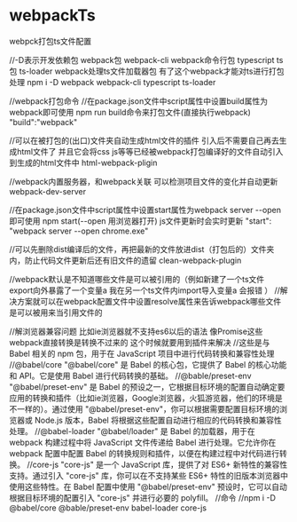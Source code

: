 # webpackTs
webpck打包ts文件配置



//-D表示开发依赖包 webpack包 webpack-cli webpack命令行包 typescript ts包 ts-loader webpack处理ts文件加载器包 有了这个webpack才能对ts进行打包处理
npm i -D webpack webpack-cli typescript ts-loader 




//webpack打包命令
//在package.json文件中script属性中设置build属性为webpack即可使用 npm run build命令来打包文件(直接执行webpack) "build":"webpack"





//可以在被打包的(出口)文件夹自动生成html文件的插件 引入后不需要自己再去生成html文件了  并且它会将css js等等已经被webpack打包编译好的文件自动引入到生成的html文件中
html-webpack-pligin




//webpack内置服务器，和webpack关联 可以检测项目文件的变化并自动更新
webpack-dev-server 




//在package.json文件中script属性中设置start属性为webpack server --open即可使用 npm start(--open 用浏览器打开) js文件更新时会实时更新
"start": "webpack server --open chrome.exe"





//可以先删除dist编译后的文件，再把最新的文件放进dist（打包后的）文件夹内，防止代码文件更新后还有旧文件的遗留
clean-webpack-plugin




//webpack默认是不知道哪些文件是可以被引用的（例如新建了一个ts文件 export向外暴露了一个变量a 我在另一个ts文件内import导入变量a 会报错 ）
//解决方案就可以在webpack配置文件中设置resolve属性来告诉webpack哪些文件是可以被用来当引用文件的




//解浏览器兼容问题 比如ie浏览器就不支持es6以后的语法  像Promise这些webpack直接转换是转换不过来的 这个时候就要用到插件来解决
//这些是与 Babel 相关的 npm 包，用于在 JavaScript 项目中进行代码转换和兼容性处理
//@babel/core "@babel/core" 是 Babel 的核心包，它提供了 Babel 的核心功能和 API。它是使用 Babel 进行代码转换的基础。
//@bable/preset-env "@babel/preset-env" 是 Babel 的预设之一，它根据目标环境的配置自动确定要应用的转换和插件（比如ie浏览器，Google浏览器，火狐游览器，他们的环境是不一样的）。通过使用 "@babel/preset-env"，你可以根据需要配置目标环境的浏览器或 Node.js 版本，Babel 将根据这些配置自动进行相应的代码转换和兼容性处理。
//@babel-loader "@babel/loader" 是 Babel 的加载器，用于在 webpack 构建过程中将 JavaScript 文件传递给 Babel 进行处理。它允许你在 webpack 配置中配置 Babel 的转换规则和插件，以便在构建过程中对代码进行转换。
//core-js "core-js" 是一个 JavaScript 库，提供了对 ES6+ 新特性的兼容性支持。通过引入 "core-js" 库，你可以在不支持某些 ES6+ 特性的旧版本浏览器中使用这些特性。在 Babel 配置中使用 "@babel/preset-env" 预设时，它可以自动根据目标环境的配置引入 "core-js" 并进行必要的 polyfill。
//命令
//npm i -D @babel/core @bable/preset-env babel-loader core-js
